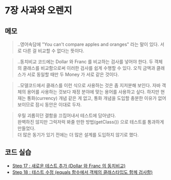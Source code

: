 # 7장 사과와 오렌지


## 메모

> ..영어속담에 "You can't compare apples and oranges" 라는 말이 있다. 서로 다른 걸 비교할 수 없다는 뜻이다.

> ..동치비교 코드에는 Dollar 와 Franc 를 비교하는 검사를 넣어야 한다. 두 객체의 클래스를 비교함으로써 이러한 검사를 쉽게 수행할 수 있다. 오직 금액과 클래스가 서로 동일할 때만 두 Money 가 서로 같은 것이다.

> ..모델코드에서 클래스를 이런 식으로 사용하는 것은 좀 지저분해 보인다. 자바 객체의 용어를 사용하는 것보다 재정 분야에 맞는 용어를 사용하고 싶다. 하지만 현재는 통화(currency) 개념 같은 게 없고, 통화 개념을 도입할 충분한 이유가 없어 보이므로 잠시 동안은 이대로 두자.

> 우릴 괴롭히던 결함을 끄집어내서 테스트에 담아냈다.  
> 완벽하진 않지만 그럭저럭 봐줄 만한 방법(getClass()) 으로 테스트를 통과하게 만들었다.  
> 더 많은 동기가 있기 전에는 더 많은 설계를 도입하지 않기로 했다.  


## 코드 실습

- [Step 17 : 새로운 테스트 추가 (Dollar 와 Franc 의 동치비교)](./section07.step17.test.js)
- [Step 18 : 테스트 수정 (equals 함수에서 객체의 클래스타입도 함께 검사함)](./section07.step18.test.js)

